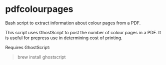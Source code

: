 # pdfcolourpages
Bash script to extract information about colour pages from a PDF.

This script uses GhostScript to post the number of colour pages in a PDF. It is useful for prepress use in determining cost of printing.

Requires GhostScript:

>  brew install ghostscript
